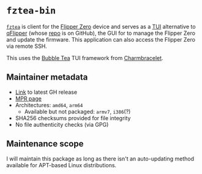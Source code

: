 # `fztea-bin`

[`fztea`](https://github.com/jon4hz/fztea) is client for the
[Flipper Zero](https://en.wikipedia.org/wiki/Flipper_Zero) device and serves as
a [TUI](https://en.wikipedia.org/wiki/Text-based_user_interface) alternative to
[qFlipper](https://flipperzero.one/update) (whose [repo](https://github.com/flipperdevices/qFlipper)
is on GitHub), the GUI for to manage the Flipper Zero and update the firmware.
This application can also access the Flipper Zero via remote SSH.

This uses the [Bubble Tea](https://github.com/charmbracelet/bubbletea) TUI
framework from [Charmbracelet](https://charm.sh).

## Maintainer metadata
* [Link](https://github.com/jon4hz/fztea/releases/latest) to latest GH release
* [MPR page](https://mpr.makedeb.org/packages/fztea-bin)
* Architectures: `amd64`, `arm64`
    * Available but not packaged: `armv7`, `i386`(?)
* SHA256 checksums provided for file integrity
* No file authenticity checks (via GPG)

## Maintenance scope

I will maintain this package as long as there isn't an auto-updating method
available for APT-based Linux distributions.
